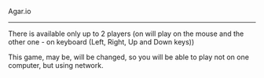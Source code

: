 Agar.io

**************************************************************

There is available only up to 2 players (on will play on the mouse and the other one - on keyboard (Left, Right, Up and Down keys))

This game, may be, will be changed, so you will be able to play not on one computer, but using network.
